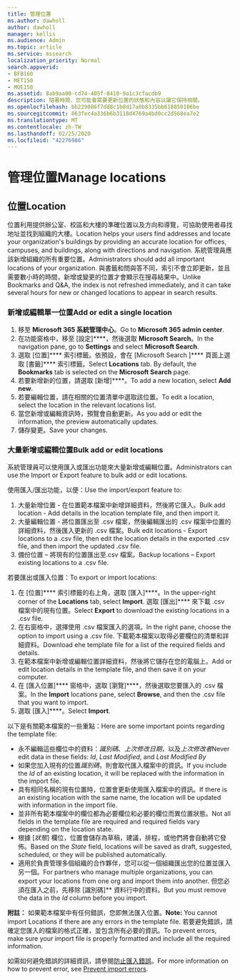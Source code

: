 ```yaml
---
title: 管理位置
ms.author: dawholl
author: dawholl
manager: kellis
ms.audience: Admin
ms.topic: article
ms.service: mssearch
localization_priority: Normal
search.appverid:
- BFB160
- MET150
- MOE150
ms.assetid: 8ab9aa00-cd74-405f-8410-9a1c3cfacdb9
description: 隨著時間，您可能會需要更新位置的狀態和內容以讓它保持相關。
ms.openlocfilehash: bb229086f7dd8c1b8d17a0b8335bb618850106be
ms.sourcegitcommit: 063fec4a336b6b3118d4769a4bd0cc2d568ea7e2
ms.translationtype: MT
ms.contentlocale: zh-TW
ms.lasthandoff: 02/25/2020
ms.locfileid: "42276986"
---
```

# <a name="manage-locations"></a><span data-ttu-id="62aab-103">管理位置</span><span class="sxs-lookup"><span data-stu-id="62aab-103">Manage locations</span></span>

## <a name="location"></a><span data-ttu-id="62aab-104">位置</span><span class="sxs-lookup"><span data-stu-id="62aab-104">Location</span></span>

<span data-ttu-id="62aab-105">位置利用提供辦公室、校區和大樓的準確位置以及方向和導覽，可協助使用者尋找地址並找到組織的大樓。</span><span class="sxs-lookup"><span data-stu-id="62aab-105">Location helps your users find addresses and locate your organization's buildings by providing an accurate location for offices, campuses, and buildings, along with directions and navigation.</span></span> <span data-ttu-id="62aab-106">系統管理員應該新增組織的所有重要位置。</span><span class="sxs-lookup"><span data-stu-id="62aab-106">Administrators should add all important locations of your organization.</span></span> <span data-ttu-id="62aab-107">與書籤和問與答不同，索引不會立即更新，並且需要數小時的時間，新增或變更的位置才會顯示在搜尋結果中。</span><span class="sxs-lookup"><span data-stu-id="62aab-107">Unlike Bookmarks and Q&A, the index is not refreshed immediately, and it can take several hours for new or changed locations to appear in search results.</span></span>

### <a name="add-or-edit-a-single-location"></a><span data-ttu-id="62aab-108">新增或編輯單一位置</span><span class="sxs-lookup"><span data-stu-id="62aab-108">Add or edit a single location</span></span>

1. <span data-ttu-id="62aab-109">移至 **Microsoft 365 系統管理中心**。</span><span class="sxs-lookup"><span data-stu-id="62aab-109">Go to **Microsoft 365 admin center**.</span></span>
1. <span data-ttu-id="62aab-110">在功能窗格中，移至 [設定]\*\*\*\*，然後選取 **Microsoft Search**。</span><span class="sxs-lookup"><span data-stu-id="62aab-110">In the navigation pane, go to **Settings** and select **Microsoft Search**.</span></span>
1. <span data-ttu-id="62aab-111">選取 [位置]\*\*\*\* 索引標籤。依預設，會在 [Microsoft Search ]\*\*\*\* 頁面上選取 [書籤]\*\*\*\* 索引標籤。</span><span class="sxs-lookup"><span data-stu-id="62aab-111">Select **Locations** tab. By default, the **Bookmarks** tab is selected on the **Microsoft Search** page.</span></span>
1. <span data-ttu-id="62aab-112">若要新增新的位置，請選取 [新增]\*\*\*\*。</span><span class="sxs-lookup"><span data-stu-id="62aab-112">To add a new location, select **Add new**.</span></span>
1. <span data-ttu-id="62aab-113">若要編輯位置，請在相關的位置清單中選取該位置。</span><span class="sxs-lookup"><span data-stu-id="62aab-113">To edit a location, select the location in the relevant locations list.</span></span>
1. <span data-ttu-id="62aab-114">當您新增或編輯資訊時，預覽會自動更新。</span><span class="sxs-lookup"><span data-stu-id="62aab-114">As you add or edit the information, the preview automatically updates.</span></span>
1. <span data-ttu-id="62aab-115">儲存變更。</span><span class="sxs-lookup"><span data-stu-id="62aab-115">Save your changes.</span></span>

### <a name="bulk-add-or-edit-locations"></a><span data-ttu-id="62aab-116">大量新增或編輯位置</span><span class="sxs-lookup"><span data-stu-id="62aab-116">Bulk add or edit locations</span></span>

<span data-ttu-id="62aab-117">系統管理員可以使用匯入或匯出功能來大量新增或編輯位置。</span><span class="sxs-lookup"><span data-stu-id="62aab-117">Administrators can use the Import or Export feature to bulk add or edit locations.</span></span>

<span data-ttu-id="62aab-118">使用匯入/匯出功能，以便：</span><span class="sxs-lookup"><span data-stu-id="62aab-118">Use the import/export feature to:</span></span>

1. <span data-ttu-id="62aab-119">大量新增位置 - 在位置範本檔案中新增詳細資料，然後將它匯入。</span><span class="sxs-lookup"><span data-stu-id="62aab-119">Bulk add location - Add details in the location template file, and then import it.</span></span>
1. <span data-ttu-id="62aab-120">大量編輯位置 - 將位置匯出至 .csv 檔案，然後編輯匯出的 .csv 檔案中位置的詳細資料，然後匯入更新的 .csv 檔案。</span><span class="sxs-lookup"><span data-stu-id="62aab-120">Bulk edit locations - Export locations to a .csv file, then edit the location details in the exported .csv file, and then import the updated .csv file.</span></span>
1. <span data-ttu-id="62aab-121">備份位置 – 將現有的位置匯出至.csv 檔案。</span><span class="sxs-lookup"><span data-stu-id="62aab-121">Backup locations – Export existing locations to a .csv file.</span></span>

<span data-ttu-id="62aab-122">若要匯出或匯入位置：</span><span class="sxs-lookup"><span data-stu-id="62aab-122">To export or import locations:</span></span>

1. <span data-ttu-id="62aab-123">在 [位置]\*\*\*\* 索引標籤的右上角，選取 [匯入]\*\*\*\*。</span><span class="sxs-lookup"><span data-stu-id="62aab-123">In the upper-right corner of the **Locations** tab, select **Import**.</span></span>
<span data-ttu-id="62aab-124">選取 [匯出]\*\*\*\* 來下載 .csv 檔案中的現有位置。</span><span class="sxs-lookup"><span data-stu-id="62aab-124">Select **Export** to download the existing locations in a .csv file.</span></span>
1. <span data-ttu-id="62aab-125">在右窗格中，選擇使用 .csv 檔案匯入的選項。</span><span class="sxs-lookup"><span data-stu-id="62aab-125">In the right pane, choose the option to import using a .csv file.</span></span>
<span data-ttu-id="62aab-126">下載範本檔案以取得必要欄位的清單和詳細資料。</span><span class="sxs-lookup"><span data-stu-id="62aab-126">Download ehe template file for a list of the required fields and details.</span></span>
1. <span data-ttu-id="62aab-127">在範本檔案中新增或編輯位置詳細資料，然後將它儲存在您的電腦上。</span><span class="sxs-lookup"><span data-stu-id="62aab-127">Add or edit location details in the template file, and then save it on your computer.</span></span>
1. <span data-ttu-id="62aab-128">在 [匯入位置]\*\*\*\* 窗格中，選取 [瀏覽]\*\*\*\*，然後選取您要匯入的 .csv 檔案。</span><span class="sxs-lookup"><span data-stu-id="62aab-128">In the **Import** locations pane, select **Browse**, and then the .csv file that you want to import.</span></span>
1. <span data-ttu-id="62aab-129">選取 [匯入]\*\*\*\*。</span><span class="sxs-lookup"><span data-stu-id="62aab-129">Select **Import**.</span></span>

<span data-ttu-id="62aab-130">以下是有關範本檔案的一些重點：</span><span class="sxs-lookup"><span data-stu-id="62aab-130">Here are some important points regarding the template file:</span></span>

- <span data-ttu-id="62aab-131">永不編輯這些欄位中的資料：*識別碼*、*上次修改日期*，以及*上次修改者*</span><span class="sxs-lookup"><span data-stu-id="62aab-131">Never edit data in these fields: *Id*, *Last Modified*, and *Last Modified By*</span></span>
- <span data-ttu-id="62aab-132">如果您加入現有的位置*識別碼*，則會取代匯入檔案中的資訊。</span><span class="sxs-lookup"><span data-stu-id="62aab-132">If you include the *Id* of an existing location, it will be replaced with the information in the import file.</span></span>
- <span data-ttu-id="62aab-133">具有相同名稱的現有位置時，位置會更新使用匯入檔案中的資訊。</span><span class="sxs-lookup"><span data-stu-id="62aab-133">If there is an existing location with the same name, the location will be updated with information in the import file.</span></span>
- <span data-ttu-id="62aab-134">並非所有範本檔案中的欄位都為必要欄位和必要的欄位而異位置狀態。</span><span class="sxs-lookup"><span data-stu-id="62aab-134">Not all fields in the template file are required and required fields vary depending on the location state.</span></span>
- <span data-ttu-id="62aab-135">根據 [*狀態*] 欄位，位置會儲存為草稿，建議，排程，或他們將會自動將它發佈。</span><span class="sxs-lookup"><span data-stu-id="62aab-135">Based on the *State* field, locations will be saved as draft, suggested, scheduled, or they will be published automatically.</span></span>
- <span data-ttu-id="62aab-136">適用於負責管理多個組織的合作夥伴，您可以從一個組織匯出您的位置並匯入另一個。</span><span class="sxs-lookup"><span data-stu-id="62aab-136">For partners who manage multiple organizations, you can export your locations from one org and import them into another.</span></span> <span data-ttu-id="62aab-137">但您必須在匯入之前，先移除 [識別碼]\*\* 資料行中的資料。</span><span class="sxs-lookup"><span data-stu-id="62aab-137">But you must remove the data in the *Id* column before you import.</span></span>

<span data-ttu-id="62aab-138">**附註：** 如果範本檔案中有任何錯誤，您即無法匯入位置。</span><span class="sxs-lookup"><span data-stu-id="62aab-138">**Note:** You cannot import Locations if there are any errors in the template file.</span></span> <span data-ttu-id="62aab-139">若要避免錯誤，請確定您匯入的檔案的格式正確，並包含所有必要的資訊。</span><span class="sxs-lookup"><span data-stu-id="62aab-139">To prevent errors, make sure your import file is properly formatted and include all the required information.</span></span>

<span data-ttu-id="62aab-140">如需如何避免錯誤的詳細資訊，請參閱[防止匯入錯誤](manage-bookmarks.md#prevent-import-errors)。</span><span class="sxs-lookup"><span data-stu-id="62aab-140">For more information on how to prevent error, see [Prevent import errors](manage-bookmarks.md#prevent-import-errors).</span></span>
